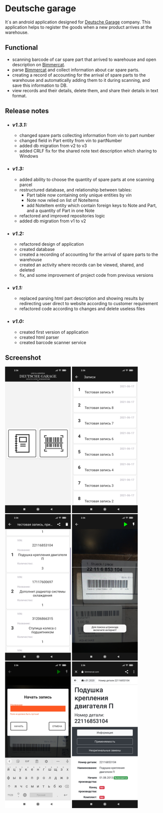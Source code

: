 # Deutsche garage

It`s an android application designed for [Deutsche Garage](http://d-garage.com.ua/) company. This application helps 
to register the goods when a new product arrives at the warehouse.

## Functional

- scanning barcode of car spare part that arrived to warehouse and open description on [Bimmercat](http://bimmercat.com/).
- parse [Bimmercat](http://bimmercat.com/) and collect information about car spare parts.
- creating a record of accounting for the arrival of spare parts to the warehouse and automatically adding them 
  to it during scanning, and save this information to DB.
- view records and their details, delete them, and share their details in text format.

## Release notes

- ### **_v1.3.1:_**
  - changed spare parts collecting information from vin to part number
  - changed field in Part entity from vin to partNumber
  - added db migration from v2 to v3
  - added CRLF fix for the shared note text description which sharing to Windows

- ### **_v1.3:_**
  - added ability to choose the quantity of spare parts at one scanning parcel
  - restructured database, and relationship between tables:
    - Part table now containing only unique entities by vin
    - Note now relied on list of NoteItems
    - add NoteItem entity which contain foreign keys to Note and Part, and a quantity of Part in one Note
  - refactored and improved repositories logic
  - added db migration from v1 to v2

- ### **_v1.2:_**
  - refactored design of application
  - created database
  - created a recording of accounting for the arrival of spare parts to the warehouse
  - created an activity where records can be viewed, shared, and deleted
  - fix, and some improvement of project code from previous versions

- ### **_v1.1:_**
  - replaced parsing html part description and showing results by redirecting user direct to website according to customer requirement
  - refactored code according to changes and delete useless files

- ### **_v1.0:_**
  - created first version of application
  - created html parser 
  - created barcode scanner service
  
## Screenshot

<img alt="main menu" src="screenshot/1623959727427.jpg" width="216"/>  <img alt="notes menu" src="screenshot/1623959727425.jpg" width="216"/>  <img alt="note menu" src="screenshot/1623959727426.jpg" width="216"/>
<img alt="scanner" src="screenshot/1623959727420.jpg" width="216"/>  <img alt="new record" src="screenshot/1623959727419.jpg" width="216"/>  <img alt="browser" src="screenshot/1623959727418.jpg" width="216"/>